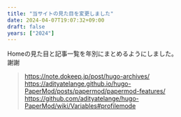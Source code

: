 ```yaml
---
title: "当サイトの見た目を変更しました"
date: 2024-04-07T19:07:32+09:00
draft: false
years: ["2024"]
---
```

Homeの見た目と記事一覧を年別にまとめるようにしました。  
謝謝
> https://note.dokeep.jp/post/hugo-archives/  
> https://adityatelange.github.io/hugo-PaperMod/posts/papermod/papermod-features/  
> https://github.com/adityatelange/hugo-PaperMod/wiki/Variables#profilemode